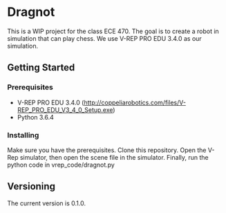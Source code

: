 # Dragnot

This is a WIP project for the class ECE 470. The goal is to create a robot in simulation that can play chess. We use V-REP PRO EDU 3.4.0 as our simulation.

## Getting Started

### Prerequisites
- V-REP PRO EDU 3.4.0 (http://coppeliarobotics.com/files/V-REP_PRO_EDU_V3_4_0_Setup.exe)
- Python 3.6.4

### Installing
Make sure you have the prerequisites. Clone this repository. Open the V-Rep simulator, then open the scene file in the simulator. Finally, run the python code in vrep_code/dragnot.py

## Versioning
The current version is 0.1.0.
